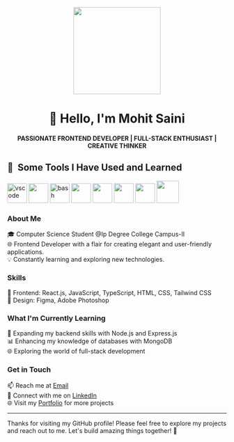 <div align="center">
  <img src="https://media0.giphy.com/media/v1.Y2lkPTc5MGI3NjExdGMxbXNldG56eXQ3dHZqZGdlMWswbGp0amgwbmpqbDVlOWN6Y282cSZlcD12MV9pbnRlcm5hbF9naWZfYnlfaWQmY3Q9cw/M9gbBd9nbDrOTu1Mqx/giphy.gif" width="200px">
  <h1>👋 Hello, I'm Mohit Saini</h1>
  <h4>PASSIONATE FRONTEND DEVELOPER | FULL-STACK ENTHUSIAST | CREATIVE THINKER</h4>
</div>

<h2> 🚀 &nbsp;Some Tools I Have Used and Learned</h2>
<p align="left">
<img src="https://cdn2.iconfinder.com/data/icons/designer-skills/128/code-programming-javascript-software-develop-command-language-512.png" alt="vscode" width="45" height="45"/>
<img src="https://cdn1.iconfinder.com/data/icons/brands-5/512/fi-brands-typescript-256.png" width="45" height="45"/>
<img src="https://cdn2.iconfinder.com/data/icons/designer-skills/128/code-programming-html-markup-develop-layout-language-512.png" alt="bash" width="45" height="45"/>
<img src="https://cdn2.iconfinder.com/data/icons/designer-skills/128/code-programming-css-style-develop-layout-language-512.png" width="45" height="45"/>
<img src="https://cdn2.iconfinder.com/data/icons/designer-skills/128/react-512.png" width="45" height="45"/>
<img src="https://cdn2.iconfinder.com/data/icons/designer-skills/128/github-repository-svn-manage-files-contribute-branch-512.png" width="45" height="45"/>
<img src="https://cdn1.iconfinder.com/data/icons/designer-skills/128/photoshop-512.png" width="45" height="45"/>
<img src="https://cdn4.iconfinder.com/data/icons/bloomies-webdesign-tools/25/Figma_square-512.png" width="51" height="51"/>
</p>

### About Me

🎓 Computer Science Student @Ip Degree College Campus-II  
🌐 Frontend Developer with a flair for creating elegant and user-friendly applications.  
💡 Constantly learning and exploring new technologies.

### Skills

🚀 Frontend: React.js, JavaScript, TypeScript, HTML, CSS, Tailwind CSS   
🎨 Design: Figma, Adobe Photoshop

### What I'm Currently Learning

🌱 Expanding my backend skills with Node.js and Express.js  
📊 Enhancing my knowledge of databases with MongoDB  
🌐 Exploring the world of full-stack development

### Get in Touch

📫 Reach me at [Email](mohitbhatwara2@gmail.com)  
🔗 Connect with me on [LinkedIn](https://www.linkedin.com/in/mohit-saini-140341253/)  
🌐 Visit my [Portfolio](https://portfolio-ad2a2.web.app/) for more projects

---

Thanks for visiting my GitHub profile! Please feel free to explore my projects and reach out to me. Let's build amazing things together! 🚀
